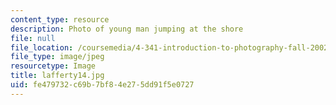 ```yaml
---
content_type: resource
description: Photo of young man jumping at the shore
file: null
file_location: /coursemedia/4-341-introduction-to-photography-fall-2002/fe479732c69b7bf84e275dd91f5e0727_lafferty14.jpg
file_type: image/jpeg
resourcetype: Image
title: lafferty14.jpg
uid: fe479732-c69b-7bf8-4e27-5dd91f5e0727
---
```

